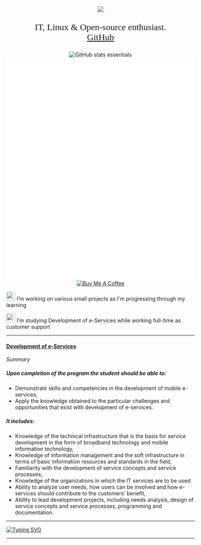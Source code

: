  <div align="center">
  <a href="https://github.com/ZendaiOwl">
   <img src="https://user-images.githubusercontent.com/12261439/156358173-e4389fb4-6889-471b-ab84-01e89362cca0.png">
  </a>
 </div>
 
 <p style="font-family: Red Hat Text; font-size: 24px;" align="center">
  IT, Linux &amp; Open-source enthusiast.<br>
  <a href="https://github.com/ZendaiOwl">GitHub</a>
 </p>
 
 <div align="center">
  <img src="https://github-readme-stats-zendai.vercel.app/api?username=zendaiowl&theme=nightowl&show_icons=true" alt="GitHub stats essentials"><br>
  <img src="https://raw.githubusercontent.com/ZendaiOwl/github-stats/master/generated/overview.svg#gh-dark-mode-only" alt="GitHub stats overview">
  <img src="https://raw.githubusercontent.com/ZendaiOwl/github-stats/master/generated/languages.svg#gh-dark-mode-only" alt="Programming language stats">
 </div>

 <div align="center">
  <a href="https://www.buymeacoffee.com/zendaiowl">
   <img class="card" src="https://cdn.buymeacoffee.com/buttons/v2/default-blue.png" alt="Buy Me A Coffee" style="height: 60px !important;width: 217px !important;">
  </a>
 </div>
 
 <p align="left">
  <img src="https://user-images.githubusercontent.com/12261439/157476806-f4b817ea-b7d1-40c6-92e7-b7dc08f011ca.png" width="24px" height="24px"> I’m working on various small projects as I'm progressing through my learning
 </p>
 
 <p align="left">
  <img src="https://user-images.githubusercontent.com/12261439/157476831-da9cd842-c008-4b6b-bfe7-767df0cc9453.png" width="24px" height="24px"> I’m studying Development of e-Services while working full-time as customer support
 </p>

---

#### [Development of e-Services][university-programme]

_Summary_

##### Upon completion of the program the student should be able to:

- Demonstrate skills and competencies in the development of mobile e-services,
- Apply the knowledge obtained to the particular challenges and opportunities that exist with development of e-services.

##### It includes:

- Knowledge of the technical infrastructure that is the basis for service development in the form of broadband technology and mobile information technology,
- Knowledge of information management and the soft infrastructure in terms of basic information resources and standards in the field,
- Familiarity with the development of service concepts and service processes,
- Knowledge of the organizations in which the IT services are to be used
- Ability to analyze user needs, how users can be involved and how e-services should contribute to the customers’ benefit,
- Ability to lead development projects, including needs analysis, design of service concepts and service processes, programming and documentation.

---

[![Typing SVG](https://readme-typing-svg.herokuapp.com?font=mononoki&duration=6000&color=2091F7&center=true&vCenter=true&multiline=true&width=640&height=640&lines=What+I+do+not+know,+I+do+not+know.;What+I+know,+I+know.;-+Sadhguru;;A+person+who+thinks+all+the+time;Has+nothing+to+think+about+except+thoughts;So+they+loose+touch+with+reality;And+lives+in+a+world+of+illusion;-+Alan+Watts;++++++++++++;Yesterday+is+history;Tomorrow+is+a+mystery;But+today+is+a+gift;That+is+why+it+is+called+the+present;-+Eleanor+Roosevelt+;++++++++++++;You+must+be+the+change+you+wish+to+see+in+the+world;-+Mahatma+Gandhi;++++++++++++;You+are+a+function+of+what+the+universe+is+doing;In+the+same+way+that+a+wave;Is+a+function+of+what+the+whole+ocean+is+doing;-+Alan+Watts;++++++++++++;What+will+today+unfold+..+%3F;-+Me;++++++++++++;++++++++++++)](https://readme-typing-svg.herokuapp.com)

---

<!--

<iframe src="https://www.mcc-berlin.net/fileadmin/data/clock/carbon_clock.htm?i=3267263" style="width:100%; height:340px;"></iframe>
<iframe src="https://www.mcc-berlin.net/fileadmin/data/video/carbon_clock_s/carbon_clock.htm" style="width:300px; height:200px;"></iframe>

[Carbon Clock Big][carbon-clock-big]

[Carbon Clock Small][carbon-clock-small]

[carbon-clock-big]: https://www.mcc-berlin.net/fileadmin/data/clock/carbon_clock.htm

[carbon-clock-small]: https://www.mcc-berlin.net/fileadmin/data/video/carbon_clock_s/carbon_clock.htm

-->

[university-programme]: https://www.du.se/sv/Utbildning/Program/utveckling-av-etjanster/

<!--

A note field for saving the emoji's from the default page.

✨ ⚡ 🔭 🌱 👯 🤔 💬 📫 😄

-->

